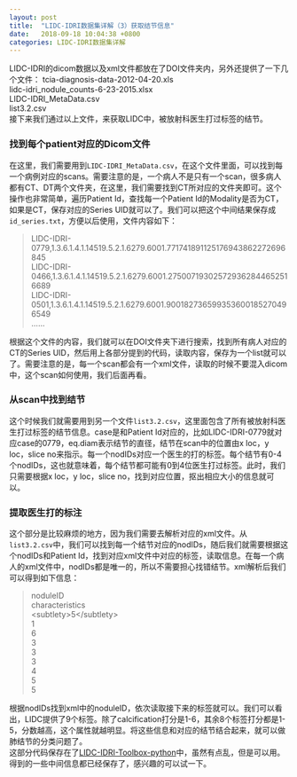 ```yaml
---
layout: post
title:  "LIDC-IDRI数据集详解（3）获取结节信息"
date:   2018-09-18 10:04:38 +0800
categories: LIDC-IDRI数据集详解
---
```


LIDC-IDRI的dicom数据以及xml文件都放在了DOI文件夹内，另外还提供了一下几个文件： tcia-diagnosis-data-2012-04-20.xls  
lidc-idri_nodule_counts-6-23-2015.xlsx  
LIDC-IDRI_MetaData.csv  
list3.2.csv  
接下来我们通过以上文件，来获取LIDC中，被放射科医生打过标签的结节。  
### 找到每个patient对应的Dicom文件
在这里，我们需要用到`LIDC-IDRI_MetaData.csv`，在这个文件里面，可以找到每一个病例对应的scans。需要注意的是，一个病人不是只有一个scan，很多病人都有CT、DT两个文件夹，在这里，我们需要找到CT所对应的文件夹即可。这个操作也非常简单，遍历Patient Id，查找每一个Patient Id的Modality是否为CT，如果是CT，保存对应的Series UID就可以了。我们可以把这个中间结果保存成`id_series.txt`，方便以后使用，文件内容如下：  
>LIDC-IDRI-0779,1.3.6.1.4.1.14519.5.2.1.6279.6001.771741891125176943862272696845  
>LIDC-IDRI-0466,1.3.6.1.4.1.14519.5.2.1.6279.6001.275007193025729362844652516689  
>LIDC-IDRI-0501,1.3.6.1.4.1.14519.5.2.1.6279.6001.900182736599353600185270496549  
>......  

根据这个文件的内容，我们就可以在DOI文件夹下进行搜索，找到所有病人对应的CT的Series UID，然后用上各部分提到的代码，读取内容，保存为一个list就可以了。需要注意的是，每一个scan都会有一个xml文件，读取的时候不要混入dicom中，这个scan如何使用，我们后面再看。

### 从scan中找到结节  
这个时候我们就需要用到另一个文件`list3.2.csv`，这里面包含了所有被放射科医生打过标签的结节信息。case是和Patient Id对应的，比如LIDC-IDRI-0779就对应case的0779，eq.diam表示结节的直径，结节在scan中的位置由x loc，y loc，slice no来指示。每一个nodIDs对应一个医生的打的标签。每个结节有0-4个nodIDs，这也就意味着，每个结节都可能有0到4位医生打过标签。此时，我们只需要根据x loc，y loc，slice no，找到对应位置，抠出相应大小的信息就可以。  

### 提取医生打的标注
这个部分是比较麻烦的地方，因为我们需要去解析对应的xml文件。从`list3.2.csv`中，我们可以找到每一个结节对应的nodIDs，随后我们就需要根据这个nodIDs和Patient Id，找到对应xml文件中对应的标签，读取信息。在每一个病人的xml文件中，nodIDs都是唯一的，所以不需要担心找错结节。xml解析后我们可以得到如下信息：  
>noduleID  
>         characteristics  
>            \<subtlety\>5\</subtlety\>  
>            <internalStructure>1</internalStructure>  
>            <calcification>6</calcification>  
>            <sphericity>3</sphericity>  
>            <margin>3</margin>  
>            <lobulation>3</lobulation>  
>            <spiculation>4</spiculation>  
>            <texture>5</texture>  
>            <malignancy>5</malignancy>  

根据nodIDs找到xml中的noduleID，依次读取接下来的标签就可以。我们可以看出，LIDC提供了9个标签。除了calcification打分是1-6，其余8个标签打分都是1-5，分数越高，这个属性就越明显。将这些信息和对应的结节结合起来，就可以做肺结节的分类问题了。  
这部分代码保存在了[LIDC-IDRI-Toolbox-python](https://github.com/wangqiuli0102/LIDC-IDRI-Toolbox-python)中，虽然有点乱，但是可以用。得到的一些中间信息都已经保存了，感兴趣的可以试一下。